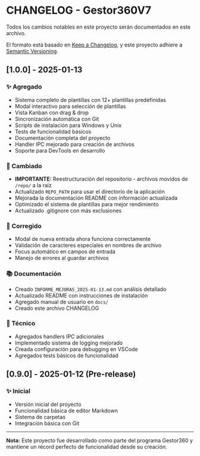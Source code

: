 # CHANGELOG - Gestor360V7

Todos los cambios notables en este proyecto serán documentados en este archivo.

El formato está basado en [Keep a Changelog](https://keepachangelog.com/es-ES/1.0.0/),
y este proyecto adhiere a [Semantic Versioning](https://semver.org/spec/v2.0.0.html).

## [1.0.0] - 2025-01-13

### ✨ Agregado
- Sistema completo de plantillas con 12+ plantillas predefinidas
- Modal interactivo para selección de plantillas
- Vista Kanban con drag & drop
- Sincronización automática con Git
- Scripts de instalación para Windows y Unix
- Tests de funcionalidad básicos
- Documentación completa del proyecto
- Handler IPC mejorado para creación de archivos
- Soporte para DevTools en desarrollo

### 🔄 Cambiado
- **IMPORTANTE:** Reestructuración del repositorio - archivos movidos de `/repo/` a la raíz
- Actualizado `REPO_PATH` para usar el directorio de la aplicación
- Mejorada la documentación README con información actualizada
- Optimizado el sistema de plantillas para mejor rendimiento
- Actualizado .gitignore con más exclusiones

### 🐛 Corregido
- Modal de nueva entrada ahora funciona correctamente
- Validación de caracteres especiales en nombres de archivo
- Focus automático en campos de entrada
- Manejo de errores al guardar archivos

### 📚 Documentación
- Creado `INFORME_MEJORAS_2025-01-13.md` con análisis detallado
- Actualizado README con instrucciones de instalación
- Agregado manual de usuario en `docs/`
- Creado este archivo CHANGELOG

### 🔧 Técnico
- Agregados handlers IPC adicionales
- Implementado sistema de logging mejorado
- Creada configuración para debugging en VSCode
- Agregados tests básicos de funcionalidad

## [0.9.0] - 2025-01-12 (Pre-release)

### ✨ Inicial
- Versión inicial del proyecto
- Funcionalidad básica de editor Markdown
- Sistema de carpetas
- Integración básica con Git

---

**Nota:** Este proyecto fue desarrollado como parte del programa Gestor360 y mantiene un récord perfecto de funcionalidad desde su creación.
